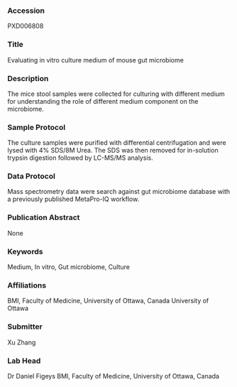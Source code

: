 ### Accession
PXD006808

### Title
Evaluating in vitro culture medium of mouse gut microbiome

### Description
The mice stool samples were collected for culturing with different medium for understanding the role of different medium component on the microbiome.

### Sample Protocol
The culture samples were purified with differential centrifugation and were lysed with 4% SDS/8M Urea. The SDS was then removed for in-solution trypsin digestion followed by LC-MS/MS analysis.

### Data Protocol
Mass spectrometry data were search against gut microbiome database with a previously published MetaPro-IQ workflow.

### Publication Abstract
None

### Keywords
Medium, In vitro, Gut microbiome, Culture

### Affiliations
BMI, Faculty of Medicine, University of Ottawa, Canada
University of Ottawa

### Submitter
Xu Zhang

### Lab Head
Dr Daniel Figeys
BMI, Faculty of Medicine, University of Ottawa, Canada


